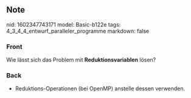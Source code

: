 ## Note
nid: 1602347743171
model: Basic-b122e
tags: 4_3_4_4_entwurf_paralleler_programme
markdown: false

### Front
Wie lässt sich das Problem mit <b>Reduktionsvariablen</b> lösen?

### Back
<ul>
  <li>Reduktions-Operationen (bei OpenMP) anstelle dessen
  verwenden.
</ul>
